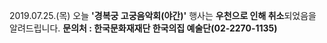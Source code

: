 2019.07.25.(목) 오늘 **'경복궁 고궁음악회(야간)'** 행사는 **우천으로 인해 취소**되었음을 알려드립니다.
**문의처 : 한국문화재재단 한국의집 예술단(02-2270-1135)**